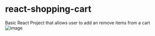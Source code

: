 # react-shopping-cart
Basic React Project that allows user to add an remove items from a cart
![image](https://user-images.githubusercontent.com/17517057/171931747-65508038-1009-430b-9253-9f8186280fe0.png)
